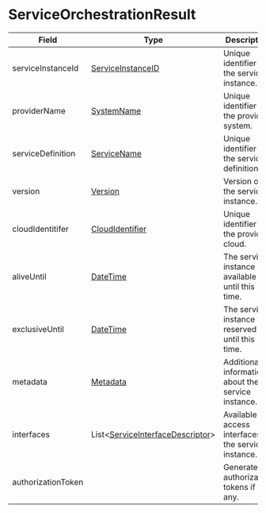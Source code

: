 # ServiceOrchestrationResult

Field | Type | Description
--- | --- | ---
serviceInstanceId | [ServiceInstanceID](../primitives.md#serviceinstanceid) | Unique identifier of the service instance.
providerName | [SystemName](../primitives.md#systemname) | Unique identifier of the provider system.
serviceDefinition | [ServiceName](../primitives.md#servicename) | Unique identifier of the service definition.
version | [Version](../primitives.md#version) | Version of the service instance.
cloudIdentitifer | [CloudIdentifier](../primitives.md#cloudidentifier) | Unique identifier of the provider cloud.
aliveUntil | [DateTime](../primitives.md#datetime) | The service instance is available until this time.
exclusiveUntil | [DateTime](../primitives.md#datetime) | The service instance is reserved until this time.
metadata | [Metadata](../data-models/metadata.md) | Additional information about the service instance.
interfaces | List<[ServiceInterfaceDescriptor](../data-models/service-interface-descriptor.md)> | Available access interfaces of the service instance.
authorizationToken |  | Generated authorization tokens if any.